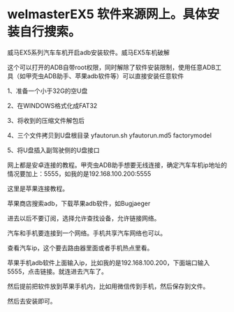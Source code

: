 # welmasterEX5 软件来源网上。具体安装自行搜索。
威马EX5系列汽车车机开启adb安装软件。威马EX5车机破解

这个可以打开的ADB自带root权限，同时解除了软件安装限制，使用任意ADB工具（如甲壳虫ADB助手、苹果adb软件等）可以直接安装任意软件

1、准备一个小于32G的空U盘

2、在WINDOWS格式化成FAT32

3、将收到的压缩文件解包后

4、三个文件拷贝到U盘根目录
   yfautorun.sh
   yfautorun.md5
   factorymodel
   
5、将U盘插入副驾驶侧的U盘接口

网上都是安卓连接的教程。甲壳虫ADB助手想要无线连接，确定汽车车机ip地址的情况要加上：5555，如我的是192.168.100.200:5555

这里是苹果连接教程。

苹果商店搜索adb，下载苹果adb软件，如Bugjaeger

进去以后不要订阅，选择允许查找设备，允许链接网络。

汽车和手机要连接到一个网络。手机共享汽车网络也可以。

查看汽车ip，这个要去路由器里面或者手机热点里看。

苹果手机adb软件上面输入ip，比如我的是192.168.100.200，下面端口输入5555，点击链接。就连进去汽车了。

然后提前把软件放到苹果手机内，比如用微信传到手机，然后保存到文件。

然后去安装即可。
